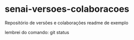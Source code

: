 # senai-versoes-colaboracoes
Repositório de versões e colaborações
readme de exemplo

lembrei do comando: git status